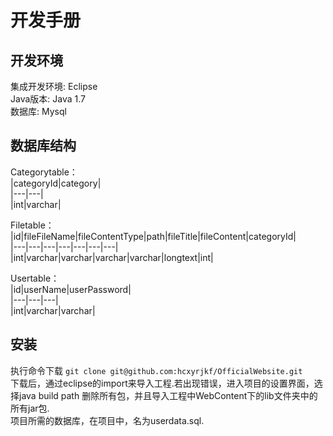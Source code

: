 # 开发手册  

## 开发环境
集成开发环境: Eclipse  
Java版本: Java 1.7  
数据库: Mysql  

## 数据库结构
Categorytable：  
|categoryId|category|   
|---|---|  
|int|varchar|  

Filetable：  
|id|fileFileName|fileContentType|path|fileTitle|fileContent|categoryId|  
|---|---|---|---|---|---|---|  
|int|varchar|varchar|varchar|varchar|longtext|int|  

Usertable：  
|id|userName|userPassword|  
|---|---|---|  
|int|varchar|varchar|  

## 安装
执行命令下载 `git clone git@github.com:hcxyrjkf/OfficialWebsite.git`  
下载后，通过eclipse的import来导入工程.若出现错误，进入项目的设置界面，选择java build path 删除所有包，并且导入工程中WebContent下的lib文件夹中的所有jar包.  
项目所需的数据库，在项目中，名为userdata.sql.
